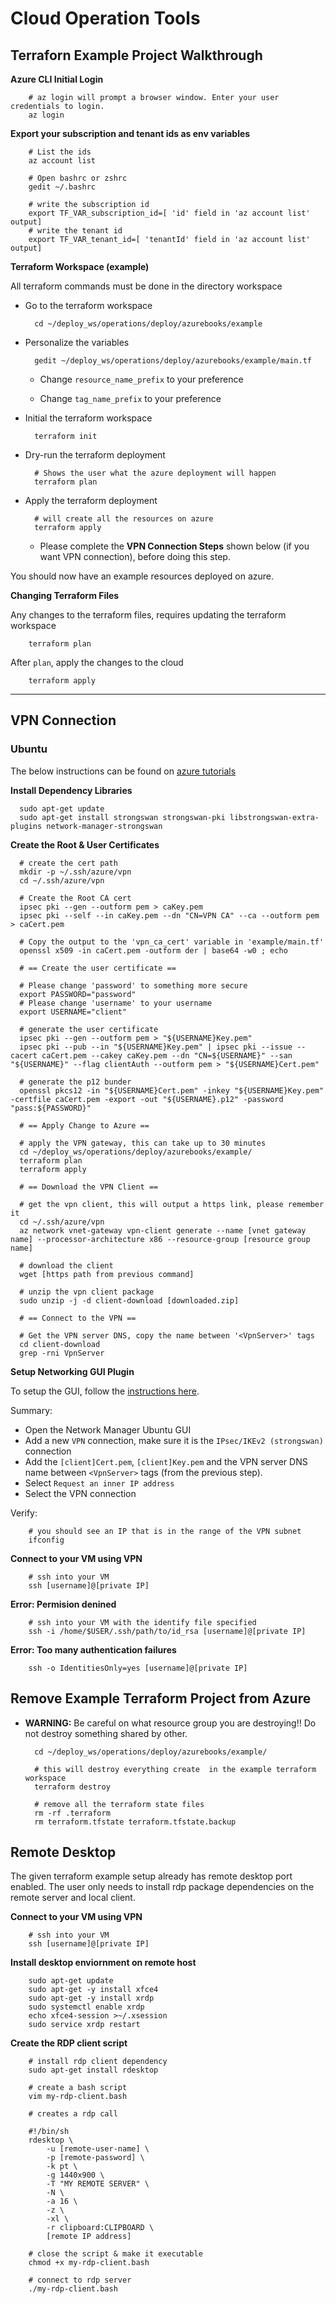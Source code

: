 # Cloud Operation Tools

## Terraforn Example Project Walkthrough

**Azure CLI Initial Login**

        # az login will prompt a browser window. Enter your user credentials to login.
        az login

**Export your subscription and tenant ids as env variables**

        # List the ids
        az account list

        # Open bashrc or zshrc
        gedit ~/.bashrc

        # write the subscription id
        export TF_VAR_subscription_id=[ 'id' field in 'az account list' output]
        # write the tenant id
        export TF_VAR_tenant_id=[ 'tenantId' field in 'az account list' output]

**Terraform Workspace (example)**

All terraform commands must be done in the directory workspace

- Go to the terraform workspace

        cd ~/deploy_ws/operations/deploy/azurebooks/example

- Personalize the variables

        gedit ~/deploy_ws/operations/deploy/azurebooks/example/main.tf

    - Change `resource_name_prefix` to your preference

    - Change `tag_name_prefix` to your preference
        
- Initial the terraform workspace

        terraform init

- Dry-run the terraform deployment

        # Shows the user what the azure deployment will happen
        terraform plan

- Apply the terraform deployment

        # will create all the resources on azure
        terraform apply

    - Please complete the **VPN Connection Steps** shown below (if you want VPN connection), before doing this step.

You should now have an example resources deployed on azure.

**Changing Terraform Files**

Any changes to the terraform files, requires updating the terraform workspace

        terraform plan


After `plan`, apply the changes to the cloud

        terraform apply

* * *

## VPN Connection

### Ubuntu

The below instructions can be found on [azure tutorials](https://docs.microsoft.com/en-us/azure/vpn-gateway/point-to-site-vpn-client-configuration-azure-cert)

**Install Dependency Libraries**

      sudo apt-get update
      sudo apt-get install strongswan strongswan-pki libstrongswan-extra-plugins network-manager-strongswan

**Create the Root & User Certificates**

      # create the cert path
      mkdir -p ~/.ssh/azure/vpn
      cd ~/.ssh/azure/vpn

      # Create the Root CA cert
      ipsec pki --gen --outform pem > caKey.pem
      ipsec pki --self --in caKey.pem --dn "CN=VPN CA" --ca --outform pem > caCert.pem
      
      # Copy the output to the 'vpn_ca_cert' variable in 'example/main.tf'
      openssl x509 -in caCert.pem -outform der | base64 -w0 ; echo

      # == Create the user certificate ==

      # Please change 'password' to something more secure 
      export PASSWORD="password"
      # Please change 'username' to your username
      export USERNAME="client"

      # generate the user certificate
      ipsec pki --gen --outform pem > "${USERNAME}Key.pem"
      ipsec pki --pub --in "${USERNAME}Key.pem" | ipsec pki --issue --cacert caCert.pem --cakey caKey.pem --dn "CN=${USERNAME}" --san "${USERNAME}" --flag clientAuth --outform pem > "${USERNAME}Cert.pem"

      # generate the p12 bunder
      openssl pkcs12 -in "${USERNAME}Cert.pem" -inkey "${USERNAME}Key.pem" -certfile caCert.pem -export -out "${USERNAME}.p12" -password "pass:${PASSWORD}"

      # == Apply Change to Azure ==

      # apply the VPN gateway, this can take up to 30 minutes
      cd ~/deploy_ws/operations/deploy/azurebooks/example/
      terraform plan
      terraform apply

      # == Download the VPN Client ==

      # get the vpn client, this will output a https link, please remember it
      cd ~/.ssh/azure/vpn
      az network vnet-gateway vpn-client generate --name [vnet gateway name] --processor-architecture x86 --resource-group [resource group name]

      # download the client
      wget [https path from previous command]

      # unzip the vpn client package
      sudo unzip -j -d client-download [downloaded.zip]

      # == Connect to the VPN ==

      # Get the VPN server DNS, copy the name between '<VpnServer>' tags
      cd client-download
      grep -rni VpnServer


**Setup Networking GUI Plugin**

To setup the GUI, follow the [instructions here](https://docs.microsoft.com/en-us/azure/vpn-gateway/point-to-site-vpn-client-configuration-azure-cert#install).

Summary:
- Open the Network Manager Ubuntu GUI
- Add a new `VPN` connection, make sure it is the `IPsec/IKEv2 (strongswan)` connection
- Add the `[client]Cert.pem`, `[client]Key.pem` and the VPN server DNS name between `<VpnServer>` tags (from the previous step).
- Select `Request an inner IP address`
- Select the VPN connection

Verify:

        # you should see an IP that is in the range of the VPN subnet
        ifconfig

**Connect to your VM using VPN**

        # ssh into your VM
        ssh [username]@[private IP]

**Error: Permision denined**

        # ssh into your VM with the identify file specified
        ssh -i /home/$USER/.ssh/path/to/id_rsa [username]@[private IP]

**Error: Too many authentication failures**

        ssh -o IdentitiesOnly=yes [username]@[private IP]

## Remove Example Terraform Project from Azure

- **WARNING:** Be careful on what resource group you are destroying!! Do not destroy something shared by other.

        cd ~/deploy_ws/operations/deploy/azurebooks/example/

        # this will destroy everything create  in the example terraform workspace
        terraform destroy

        # remove all the terraform state files
        rm -rf .terraform
        rm terraform.tfstate terraform.tfstate.backup

## Remote Desktop

The given terraform example setup already has remote desktop port enabled. The user only needs to install rdp package dependencies on the remote server and local client.

**Connect to your VM using VPN**

        # ssh into your VM
        ssh [username]@[private IP]

**Install desktop enviornment on remote host**

        sudo apt-get update
        sudo apt-get -y install xfce4
        sudo apt-get -y install xrdp
        sudo systemctl enable xrdp
        echo xfce4-session >~/.xsession
        sudo service xrdp restart

**Create the RDP client script**

        # install rdp client dependency
        sudo apt-get install rdesktop

        # create a bash script
        vim my-rdp-client.bash

        # creates a rdp call
        
        #!/bin/sh
        rdesktop \
            -u [remote-user-name] \
            -p [remote-password] \
            -k pt \
            -g 1440x900 \
            -T "MY REMOTE SERVER" \
            -N \
            -a 16 \
            -z \
            -xl \
            -r clipboard:CLIPBOARD \
            [remote IP address]

        # close the script & make it executable
        chmod +x my-rdp-client.bash

        # connect to rdp server
        ./my-rdp-client.bash